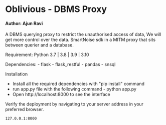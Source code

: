 # Oblivious - DBMS Proxy
#### Author: Ajun Ravi

A DBMS querying proxy to restrict the unauthorised access of data, We will get more control over the data. SmartNoise sdk in a MITM proxy that sits between querier and a database.

Requirement:  Python 3.7 | 3.8 | 3.9 | 3.10

Dependencies:
    - flask
    - flask_restful
    - pandas
    - snsql
    
Installation
- Install all the required dependencies with "pip install" command
- run app.py file with the following command - python app.py
- Open http://localhost:8000 to see the interface


Verify the deployment by navigating to your server address in your preferred browser.

```sh
127.0.0.1:8000
```
